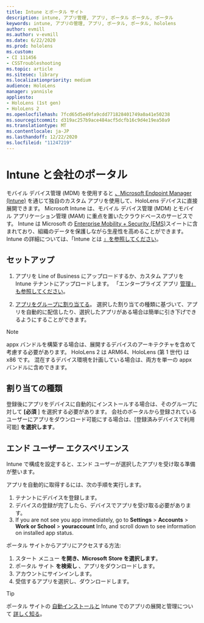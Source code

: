 ```yaml
---
title: Intune とポータル サイト
description: intune, アプリ管理, アプリ, ポータル ポータル, ポータル
keywords: intune, アプリの管理, アプリ, ポータル, ポータル, hololens
author: evmill
ms.author: v-evmill
ms.date: 6/22/2020
ms.prod: hololens
ms.custom:
- CI 111456
- CSSTroubleshooting
ms.topic: article
ms.sitesec: library
ms.localizationpriority: medium
audience: HoloLens
manager: yannisle
appliesto:
- HoloLens (1st gen)
- HoloLens 2
ms.openlocfilehash: 7fcd65d5e49fa9cdd771828401749a0a41e50238
ms.sourcegitcommit: d319ac257b9ace484acf5dcfb16c9d4e19ea50a9
ms.translationtype: MT
ms.contentlocale: ja-JP
ms.lasthandoff: 12/22/2020
ms.locfileid: "11247219"
---
```

# Intune と会社のポータル

モバイル デバイス管理 (MDM) を使用すると [、Microsoft Endpoint Manager (Intune)](https://docs.microsoft.com/intune/windows-holographic-for-business) を通じて独自のカスタム アプリを使用して、HoloLens デバイスに直接展開できます。 Microsoft Intune は、モバイル デバイス管理 (MDM) とモバイル アプリケーション管理 (MAM) に重点を置いたクラウドベースのサービスです。 Intune は Microsoft の [Enterprise Mobility + Security (EMS)](https://www.microsoft.com/microsoft-365/enterprise-mobility-security)スイートに含まれており、組織のデータを保護しながら生産性を高めることができます。 Intune の詳細については、「Intune とは [」を参照してください](https://docs.microsoft.com/mem/intune/fundamentals/what-is-intune)。

## セットアップ

1. アプリを Line of Business にアップロードするか、カスタム アプリを Intune テナントにアップロードします。 「エンタープライズ アプリ [管理」も参照してください](https://docs.microsoft.com/windows/client-management/mdm/enterprise-app-management)。

2. [アプリをグループに割り当てる](https://docs.microsoft.com/mem/intune/apps/apps-deploy)。 選択した割り当ての種類に基づいて、アプリを自動的に配信したり、選択したアプリがある場合は簡単に引き下げできるようにすることができます。 

> [!NOTE] 
> appx バンドルを構築する場合は、展開するデバイスのアーキテクチャを含めて考慮する必要があります。 HoloLens 2 は ARM64、HoloLens (第 1 世代) は x86 です。 混在するデバイス環境を計画している場合は、両方を単一の appx バンドルに含めできます。

## 割り当ての種類

登録後にアプリをデバイスに自動的にインストールする場合は、そのグループに対して **[必須** ] を選択する必要があります。
会社のポータルから登録されているユーザーにアプリをダウンロード可能にする場合は、[登録済みデバイスで利用可能] **を選択します**。


## エンド ユーザー エクスペリエンス

Intune で構成を設定すると、エンド ユーザーが選択したアプリを受け取る準備が整います。

アプリを自動的に取得するには、次の手順を実行します。
1. テナントにデバイスを登録します。 
2. デバイスの登録が完了したら、デバイスでアプリを受け取る必要があります。 
3. If you are not see you app immediately, go to **Settings**  >  **Accounts**  >  **Work or School**  >  **youraccount** Info, and scroll down to see information on installed app status.

ポータル サイトからアプリにアクセスする方法:
1. スタート メニュー **を開き、Microsoft** **Store を選択します**。 
2. ポータル サイト **を検索し** 、アプリをダウンロードします。
3. アカウントにサインインします。
4. 受信するアプリを選択し、ダウンロードします。

> [!Tip]
> ポータル サイトの [自動インストールと](https://docs.microsoft.com/mem/intune/apps/company-portal-app) Intune でのアプリの展開と管理について [詳しく知る](https://docs.microsoft.com/mem/intune/fundamentals/windows-holographic-for-business#deploy-and-manage-apps)。
